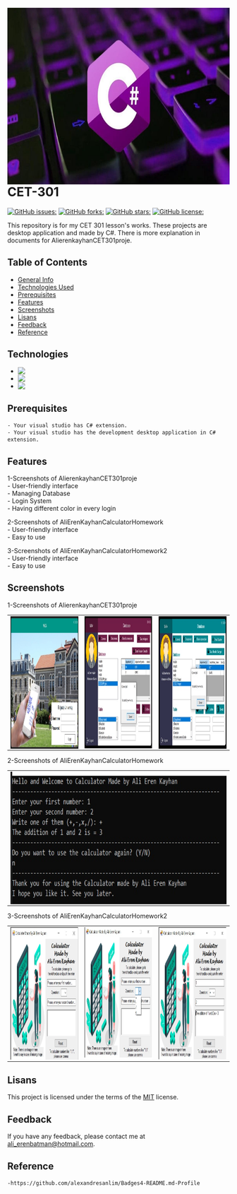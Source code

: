 <img align="left" src="https://github.com/Alierenkayhan/Alierenkayhan.github.io/blob/master/img/c%23.jpeg" alt="Alierenkayhan" width ="1100" height = "400" /></p>
    
# CET-301

[![GitHub issues:](https://img.shields.io/github/issues/Alierenkayhan/CET-301)](https://img.shields.io/github/issues/Alierenkayhan/CET-301)
[![GitHub forks:](https://img.shields.io/github/forks/Alierenkayhan/CET-301)](https://img.shields.io/github/forks/Alierenkayhan/CET-301)
[![GitHub stars:](https://img.shields.io/github/stars/Alierenkayhan/CET-301)](https://img.shields.io/github/stars/Alierenkayhan/CET-301)
[![GitHub license:](https://img.shields.io/github/license/Alierenkayhan/CET-301)](https://img.shields.io/github/license/Alierenkayhan/CET-301)

This repository is for my CET 301 lesson's works. 
These projects are desktop application and made by C#.
There is more explanation in documents for AlierenkayhanCET301proje.


## Table of Contents

* [General Info](#CET-301)
* [Technologies Used](#Technologies)
* [Prerequisites](#Prerequisites)
* [Features](#Features)
* [Screenshots](#Screenshots)
* [Lisans](#Lisans)
* [Feedback](#Feedback)
* [Reference](#Reference)
 
## Technologies
- <img align="left" src="https://img.shields.io/badge/C%23-239120?style=for-the-badge&logo=c-sharp&logoColor=white" /> 
- <img align="left" src="https://img.shields.io/badge/Microsoft%20SQL%20Server-CC2927?style=for-the-badge&logo=microsoft%20sql%20server&logoColor=white" /> 
- <img align="left" src="https://img.shields.io/badge/Visual_Studio-5C2D91?style=for-the-badge&logo=visual%20studio&logoColor=white" />
 
## Prerequisites
    - Your visual studio has C# extension.
    - Your visual studio has the development desktop application in C# extension.

## Features
1-Screenshots of AlierenkayhanCET301proje <br/>
    - User-friendly interface <br/>
    - Managing Database <br/>
    - Login System <br/>
    - Having different color in every login <br/>

2-Screenshots of AliErenKayhanCalculatorHomework <br/>
    - User-friendly interface <br/>
    - Easy to use <br/>
    
3-Screenshots of AliErenKayhanCalculatorHomework2 <br/>
    - User-friendly interface <br/>
    - Easy to use <br/>
   
## Screenshots
  1-Screenshots of AlierenkayhanCET301proje
  <table> 
    <tr>
        <td>  <img align="left" src="screenshots/AlierenkayhanCET301projess/AlierenkayhanCET301projess1.jpg" alt="AlierenkayhanCET301proje" width ="300" height = "300" /></p></td>
        <td>  <img align="left" src="screenshots/AlierenkayhanCET301projess/AlierenkayhanCET301projess2.jpg" alt="AlierenkayhanCET301proje" width ="300" height = "300" /></p></td>
        <td> <img align="left" src="screenshots/AlierenkayhanCET301projess/AlierenkayhanCET301projess3.jpg" alt="AlierenkayhanCET301proje" width ="300" height = "300" /></p></td>
    </tr>
   </table>
 
 
 
 
   2-Screenshots of AliErenKayhanCalculatorHomework
  <table> 
    <tr>
        <td>  <img align="left" src="screenshots/AliErenKayhanCalculatorHomeworkss/AliErenKayhanCalculatorHomeworkss1.jpg" alt="AliErenKayhanCalculatorHomework" width ="700" height = "300" /></p></td>
    </tr>
   </table>
 
  
   3-Screenshots of AliErenKayhanCalculatorHomework2
  <table> 
    <tr>
        <td>  <img align="left" src="screenshots/AliErenKayhanCalculatorHomework2ss/AliErenKayhanCalculatorHomework2ss1.jpg" alt="AliErenKayhanCalculatorHomework2" width ="300" height = "300" /></p></td>
        <td>  <img align="left" src="screenshots/AliErenKayhanCalculatorHomework2ss/AliErenKayhanCalculatorHomework2ss2.jpg" alt="AliErenKayhanCalculatorHomework2" width ="300" height = "300" /></p></td>
        <td> <img align="left" src="screenshots/AliErenKayhanCalculatorHomework2ss/AliErenKayhanCalculatorHomework2ss3.jpg" alt="AliErenKayhanCalculatorHomework2" width ="300" height = "300" /></p></td>
    </tr>
   </table>

## Lisans

This project is licensed under the terms of the [MIT](https://choosealicense.com/licenses/mit/) license.

  
## Feedback

If you have any feedback, please contact me at ali_erenbatman@hotmail.com.
  
## Reference
    -https://github.com/alexandresanlim/Badges4-README.md-Profile
